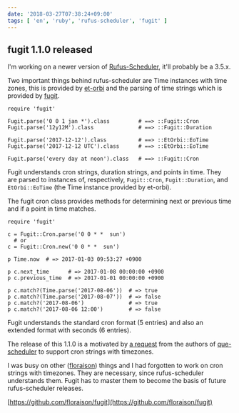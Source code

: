 ```yaml
---
date: '2018-03-27T07:38:24+09:00'
tags: [ 'en', 'ruby', 'rufus-scheduler', 'fugit' ]
---
```


## fugit 1.1.0 released

I'm working on a newer version of [Rufus-Scheduler](https://github.com/jmettraux/rufus-scheduler), it'll probably be a 3.5.x.

Two important things behind rufus-scheduler are Time instances with time zones, this is provided by [et-orbi](https://github.com/floraison/et-orbi) and the parsing of time strings which is provided by [fugit](https://github.com/floraison/fugit).

<pre><code class="ruby">require 'fugit'

Fugit.parse('0 0 1 jan *').class         # ==> ::Fugit::Cron
Fugit.parse('12y12M').class              # ==> ::Fugit::Duration

Fugit.parse('2017-12-12').class          # ==> ::EtOrbi::EoTime
Fugit.parse('2017-12-12 UTC').class      # ==> ::EtOrbi::EoTime

Fugit.parse('every day at noon').class   # ==> ::Fugit::Cron
</code></pre>

Fugit understands cron strings, duration strings, and points in time. They are parsed to instances of, respectively, `Fugit::Cron`, `Fugit::Duration`, and `EtOrbi::EoTime` (the Time instance provided by et-orbi).

The fugit cron class provides methods for determining next or previous time and if a point in time matches.

<pre><code class="ruby">require 'fugit'

c = Fugit::Cron.parse('0 0 * *  sun')
  # or
c = Fugit::Cron.new('0 0 * *  sun')

p Time.now  # => 2017-01-03 09:53:27 +0900

p c.next_time      # => 2017-01-08 00:00:00 +0900
p c.previous_time  # => 2017-01-01 00:00:00 +0900

p c.match?(Time.parse('2017-08-06'))  # => true
p c.match?(Time.parse('2017-08-07'))  # => false
p c.match?('2017-08-06')              # => true
p c.match?('2017-08-06 12:00')        # => false
</code></pre>

Fugit understands the standard cron format (5 entries) and also an extended format with seconds (6 entries).

The release of this 1.1.0 is a motivated by [a request](https://github.com/floraison/fugit/issues/2) from the authors of [que-scheduler](https://github.com/hlascelles/que-scheduler) to support cron strings with timezones.

I was busy on other ([floraison](https://github.com/floraison)) things and I had forgotten to work on cron strings with timezones. They are necessary, since rufus-scheduler understands them. Fugit has to master them to become the basis of future rufus-scheduler releases.

[https://github.com/floraison/fugit](https://github.com/floraison/fugit)

